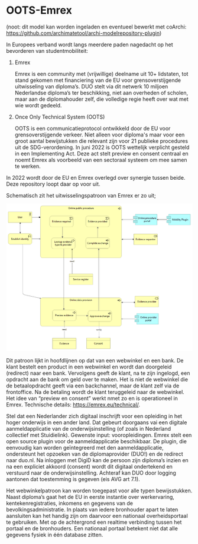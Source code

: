 # OOTS-Emrex

(noot: dit model kan worden ingeladen en eventueel bewerkt met coArchi: https://github.com/archimatetool/archi-modelrepository-plugin)

In Europees verband wordt langs meerdere paden nagedacht op het bevorderen van studentmobiliteit: 

1. Emrex
   
   Emrex is een community met (vrijwillige) deelname uit 10+ lidstaten, tot stand gekomen met financiering van de EU  voor grensoverstijgende uitwisseling van diploma’s.  DUO stelt via dit netwerk 10 miljoen Nederlandse diploma’s ter beschikking, niet aan overheden of scholen, maar aan de diplomahouder zelf, die volledige regie heeft  over wat met wie wordt gedeeld. 
   
2. Once Only Technical System (OOTS)
   
   OOTS is een communicatieprotocol ontwikkeld door de EU voor grensoverstijgende verkeer. Niet alleen voor diploma's maar voor een groot aantal bewijstukken die relevant zijn voor 21 publieke procedures uit de SDG-verordening. In juni 2022 is OOTS wettelijk verplicht gesteld in een Implementing Act. Deze act stelt preview en consent centraal en noemt Emrex als voorbeeld van een sectoraal systeem om mee samen te werken.

In 2022 wordt door de EU en Emrex overlegd over synergie tussen beide. Deze repository loopt daar op voor uit. 

Schematisch zit het uitwisselingspatroon van Emrex er zo uit;

![Emrex](https://github.com/onderwijsarchitectuur/OOTS-Emrex/blob/master/OOTS-Emrex.png)

Dit patroon lijkt in hoofdlijnen op dat van een webwinkel en een bank. De klant bestelt een product in een webwinkel en wordt dan doorgeleid (redirect) naar een bank. Vervolgens geeft de klant, na te zijn ingelogd, een opdracht aan de bank om geld over te maken. Het is niet de webwinkel die de betaalopdracht geeft via een backchannel, maar de klant zelf via de frontoffice. Na de betaling wordt  de klant teruggeleid naar de webwinkel. Het idee van “preview en consent” werkt nmet zo en is operationeel in Emrex. Technische details: https://emrex.eu/technical/.

Stel dat een Nederlander zich digitaal inschrijft voor een opleiding in het hoger onderwijs in een ander land. Dat gebeurt doorgaans vai een digitale aanmeldapplicatie van de onderwijsinstelling (of zoals in Nederland collectief met Stuidielink). Gewenste input: vooropleidingen. Emrex stelt een open source plugin voor de aanmeldapplicatie beschikbaar.  De plugin, die eenvoudig kan worden geïntegreerd met den aanmeldapplicatie, ondersteunt het opzoeken van de diplomaprovider (DUO!) en de redirect naar duo.nl.  Na inloggen met DigiD kan de persoon zijn diploma’s inzien en na een expliciet akkoord (consent) wordt dit digitaal ondertekend en verstuurd naar de onderwijsinstelling. Achteraf kan DUO door logging aantonen dat toestemming is gegeven (eis AVG art 7.1). 

Het webwinkelpatroon kan worden toegepast voor alle typen bewijsstukken. Naast diploma’s  gaat het de EU in eerste instantie over werkervaring, kentekenregistraties, inkomens en gegevens van de bevolkingsadministratie. In plaats van iedere bronhouder apart te laten aansluiten kan het handig zijn om daarvoor een nationaal overheidsportaal te gebruiken.  Met op de achtergrond een realtime verbinding tussen het portaal en de bronhouders. Een nationaal portaal betekent niet dat alle gegevens fysiek in één database zitten.

